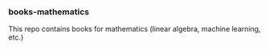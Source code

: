 ### books-mathematics
This repo contains books for mathematics (linear algebra, machine learning, etc.)
